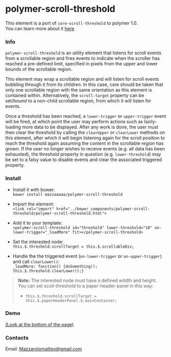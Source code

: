 # polymer-scroll-threshold

This element is a port of `core-scroll-threshold` to polymer 1.0.  
You can learn more about it <a href="https://www.polymer-project.org/0.5/docs/elements/core-scroll-threshold.html">here</a>.

### Info
`polymer-scroll-threshold` is an utility element that listens for scroll events from a scrollable region and fires events to indicate when the scroller has reached a pre-defined limit, specified in pixels from the upper and lower bounds of the scrollable region.  
  
This element may wrap a scrollable region and will listen for scroll events bubbling through it from its children. In this case, care should be taken that only one scrollable region with the same orientation as this element is contained within. Alternatively, the `scroll-target` property can be set/bound to a non-child scrollable region, from which it will listen for events.

Once a threshold has been reached, a `lower-trigger` or `upper-trigger` event will be fired, at which point the user may perform actions such as lazily-loading more data to be displayed. After any work is done, the user must then clear the threshold by calling the `clearUpper` or `clearLower` methods on this element, after which it will begin listening again for the scroll position to reach the threshold again assuming the content in the scrollable region has grown. If the user no longer wishes to receive events (e.g. all data has been exhausted), the threshold property in question (e.g. `lower-threshold`) may be set to a falsy value to disable events and clear the associated triggered property.

### Install  
- Install it with bower:   
`bower install mazzaaaaa/polymer-scroll-threshold`
  
- Import the element:  
`<link rel="import" href="../bower_components/polymer-scroll-threshold/polymer-scroll-threshold.html">`
  
- Add it to your template:    
`<polymer-scroll-threshold id="threshold" lower-threshold="10" on-lower-trigger="_loadMore" fit></polymer-scroll-threshold>` 
  
- Set the interested node:   
`this.$.threshold.scrollTarget = this.$.scrollableDiv;` 
  
- Handle the the triggered event (`on-lower-trigger` or `on-upper-trigger`) and call `clearLower()`:   
`_loadMore: function() {doSomething(); this.$.threshold.clearLower();}` 
  
  
  
> **Note:**
> The interested node must have a defined witdth and height.  
> You can set scoll-threshold to a paper-header-panel in this way:  
> - `this.$.threshold.scrollTarget = this.$.paperHeaderPanel.$.mainContainer;`  

### Demo
<a href="http://mazzarolomatteo.com/polymer/poly-reddit/">(Look at the bottom of the page)</a>

### Contacts
Email: Mazzarolomatteo@gmail.com
